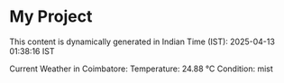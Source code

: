 # My Project

This content is dynamically generated in Indian Time (IST): 2025-04-13 01:38:16 IST


Current Weather in Coimbatore:
Temperature: 24.88 °C
Condition: mist
